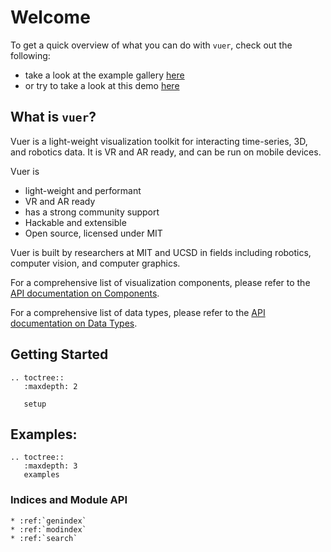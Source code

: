 # Welcome

To get a quick overview of what you can do with `vuer`, check out the following:

- take a look at the example gallery [here](https://docs.vuer.ai/en/latest/examples.html)
- or try to take a look at this demo [here](https://docs.vuer.ai/en/latest/examples.html#demo)

## What is `vuer`?

Vuer is a light-weight visualization toolkit for interacting time-series, 3D, and robotics data. It is
VR and AR ready, and can be run on mobile devices. 

Vuer is

- light-weight and performant
- VR and AR ready
- has a strong community support
- Hackable and extensible
- Open source, licensed under MIT

Vuer is built by researchers at MIT and UCSD in fields including robotics, computer vision, and computer graphics.

For a comprehensive list of visualization components, please refer to
the [API documentation on Components](https://docs.vuer.ai/en/latest/api.html).

For a comprehensive list of data types, please refer to the [API documentation on Data Types](https://docs.vuer.ai/en/latest/api.html).

## Getting Started

```{eval-rst}
.. toctree::
   :maxdepth: 2

   setup
```

## Examples:

```{eval-rst}
.. toctree::
   :maxdepth: 3
   examples
```

### Indices and Module API

```{eval-rst}
* :ref:`genindex`
* :ref:`modindex`
* :ref:`search`
```
